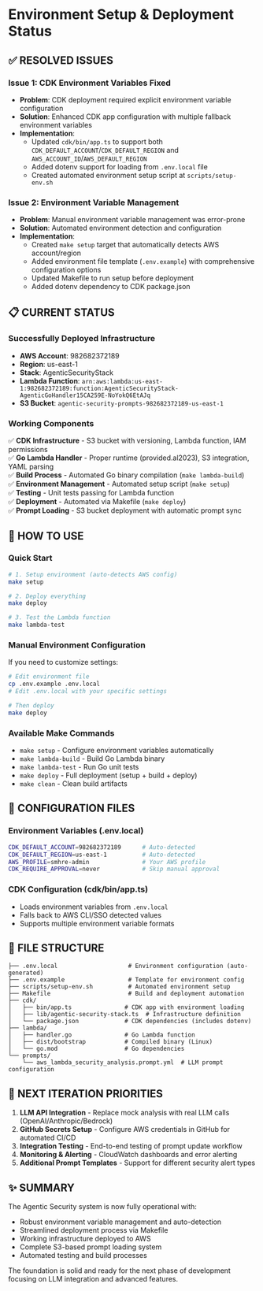 # Environment Setup & Deployment Status

## ✅ **RESOLVED ISSUES**

### Issue 1: CDK Environment Variables Fixed
- **Problem**: CDK deployment required explicit environment variable configuration
- **Solution**: Enhanced CDK app configuration with multiple fallback environment variables
- **Implementation**: 
  - Updated `cdk/bin/app.ts` to support both `CDK_DEFAULT_ACCOUNT`/`CDK_DEFAULT_REGION` and `AWS_ACCOUNT_ID`/`AWS_DEFAULT_REGION`
  - Added dotenv support for loading from `.env.local` file
  - Created automated environment setup script at `scripts/setup-env.sh`

### Issue 2: Environment Variable Management
- **Problem**: Manual environment variable management was error-prone
- **Solution**: Automated environment detection and configuration
- **Implementation**:
  - Created `make setup` target that automatically detects AWS account/region
  - Added environment file template (`.env.example`) with comprehensive configuration options
  - Updated Makefile to run setup before deployment
  - Added dotenv dependency to CDK package.json

## 📋 **CURRENT STATUS**

### Successfully Deployed Infrastructure
- **AWS Account**: 982682372189
- **Region**: us-east-1
- **Stack**: AgenticSecurityStack
- **Lambda Function**: `arn:aws:lambda:us-east-1:982682372189:function:AgenticSecurityStack-AgenticGoHandler15CA259E-NoYokQ6EtAJq`
- **S3 Bucket**: `agentic-security-prompts-982682372189-us-east-1`

### Working Components
✅ **CDK Infrastructure** - S3 bucket with versioning, Lambda function, IAM permissions  
✅ **Go Lambda Handler** - Proper runtime (provided.al2023), S3 integration, YAML parsing  
✅ **Build Process** - Automated Go binary compilation (`make lambda-build`)  
✅ **Environment Management** - Automated setup script (`make setup`)  
✅ **Testing** - Unit tests passing for Lambda function  
✅ **Deployment** - Automated via Makefile (`make deploy`)  
✅ **Prompt Loading** - S3 bucket deployment with automatic prompt sync  

## 🚀 **HOW TO USE**

### Quick Start
```bash
# 1. Setup environment (auto-detects AWS config)
make setup

# 2. Deploy everything
make deploy

# 3. Test the Lambda function
make lambda-test
```

### Manual Environment Configuration
If you need to customize settings:
```bash
# Edit environment file
cp .env.example .env.local
# Edit .env.local with your specific settings

# Then deploy
make deploy
```

### Available Make Commands
- `make setup` - Configure environment variables automatically
- `make lambda-build` - Build Go Lambda binary
- `make lambda-test` - Run Go unit tests  
- `make deploy` - Full deployment (setup + build + deploy)
- `make clean` - Clean build artifacts

## 🔧 **CONFIGURATION FILES**

### Environment Variables (.env.local)
```bash
CDK_DEFAULT_ACCOUNT=982682372189      # Auto-detected
CDK_DEFAULT_REGION=us-east-1          # Auto-detected  
AWS_PROFILE=smhre-admin               # Your AWS profile
CDK_REQUIRE_APPROVAL=never            # Skip manual approval
```

### CDK Configuration (cdk/bin/app.ts)
- Loads environment variables from `.env.local`
- Falls back to AWS CLI/SSO detected values
- Supports multiple environment variable formats

## 📁 **FILE STRUCTURE**
```
├── .env.local                    # Environment configuration (auto-generated)
├── .env.example                  # Template for environment config
├── scripts/setup-env.sh          # Automated environment setup
├── Makefile                      # Build and deployment automation
├── cdk/
│   ├── bin/app.ts               # CDK app with environment loading
│   ├── lib/agentic-security-stack.ts  # Infrastructure definition
│   └── package.json             # CDK dependencies (includes dotenv)
├── lambda/
│   ├── handler.go               # Go Lambda function
│   ├── dist/bootstrap           # Compiled binary (Linux)
│   └── go.mod                   # Go dependencies
└── prompts/
    └── aws_lambda_security_analysis.prompt.yml  # LLM prompt configuration
```

## 🎯 **NEXT ITERATION PRIORITIES**

1. **LLM API Integration** - Replace mock analysis with real LLM calls (OpenAI/Anthropic/Bedrock)
2. **GitHub Secrets Setup** - Configure AWS credentials in GitHub for automated CI/CD
3. **Integration Testing** - End-to-end testing of prompt update workflow
4. **Monitoring & Alerting** - CloudWatch dashboards and error alerting
5. **Additional Prompt Templates** - Support for different security alert types

## ✨ **SUMMARY**

The Agentic Security system is now fully operational with:
- Robust environment variable management and auto-detection
- Streamlined deployment process via Makefile
- Working infrastructure deployed to AWS
- Complete S3-based prompt loading system
- Automated testing and build processes

The foundation is solid and ready for the next phase of development focusing on LLM integration and advanced features.
